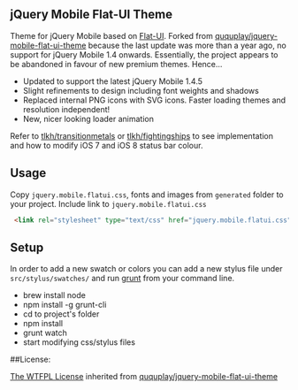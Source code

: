 ## jQuery Mobile Flat-UI Theme

Theme for jQuery Mobile based on [Flat-UI](http://designmodo.com/demo/flat-ui/).
Forked from [ququplay/jquery-mobile-flat-ui-theme](https://github.com/ququplay/jquery-mobile-flat-ui-theme) because the last update was more than a year ago, no support for jQuery Mobile 1.4 onwards. Essentially, the project appears to be abandoned in favour of new premium themes. Hence…

- Updated to support the latest jQuery Mobile 1.4.5
- Slight refinements to design including font weights and shadows
- Replaced internal PNG icons with SVG icons. Faster loading themes and resolution independent! 
- New, nicer looking loader animation

Refer to [tlkh/transitionmetals](https://github.com/tlkh/transitionmetals) or [tlkh/fightingships](https://github.com/tlkh/fightingships) to see implementation and how to modify iOS 7 and iOS 8 status bar colour.

## Usage

Copy `jquery.mobile.flatui.css`, fonts and images from `generated` folder to your project.
Include link to `jquery.mobile.flatui.css`

```html
 <link rel="stylesheet" type="text/css" href="jquery.mobile.flatui.css" />
```

## Setup

In order to add a new swatch or colors you can add a new stylus file under `src/stylus/swatches/` and run [grunt](http://gruntjs.com/) from your command line.

- brew install node
- npm install -g grunt-cli
- cd to project's folder
- npm install
- grunt watch
- start modifying css/stylus files

##License:

[The WTFPL License](http://en.wikipedia.org/wiki/WTFPL) inherited from [ququplay/jquery-mobile-flat-ui-theme](https://github.com/ququplay/jquery-mobile-flat-ui-theme)